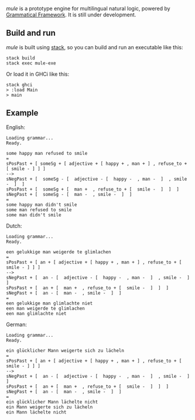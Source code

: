 
_mule_ is a prototype engine for multilingual natural logic, powered by [Grammatical Framework](http://www.grammaticalframework.org). It is still under development. 

## Build and run 

_mule_ is built using [stack](https://github.com/commercialhaskell/stack), so you can build and run an executable like this: 

```
stack build
stack exec mule-exe
```

Or load it in GHCi like this: 

```
stack ghci
> :load Main 
> main 
```

## Example 

English:

```
Loading grammar...
Ready.

some happy man refused to smile
=
sPosPast + [ someSg + [ adjective + [ happy + , man + ] , refuse_to + [ smile - ] ] ]
-->
sNegPast + [  someSg - [  adjective - [  happy -  , man -  ]  , smile -  ]  ]
sPosPast + [  someSg + [  man +  , refuse_to + [  smile -  ]  ]  ]
sNegPast + [  someSg - [  man -  , smile -  ]  ]
=
some happy man didn't smile
some man refused to smile
some man didn't smile
```

Dutch: 

```
Loading grammar...
Ready.

een gelukkige man weigerde te glimlachen
=
sPosPast + [ an + [ adjective + [ happy + , man + ] , refuse_to + [ smile - ] ] ]
-->
sNegPast + [  an - [  adjective - [  happy -  , man -  ]  , smile -  ]  ]
sPosPast + [  an + [  man +  , refuse_to + [  smile -  ]  ]  ]
sNegPast + [  an - [  man -  , smile -  ]  ]
=
een gelukkige man glimlachte niet
een man weigerde te glimlachen
een man glimlachte niet
```

German:

```
Loading grammar...
Ready.

ein glücklicher Mann weigerte sich zu lächeln
=
sPosPast + [ an + [ adjective + [ happy + , man + ] , refuse_to + [ smile - ] ] ]
-->
sNegPast + [  an - [  adjective - [  happy -  , man -  ]  , smile -  ]  ]
sPosPast + [  an + [  man +  , refuse_to + [  smile -  ]  ]  ]
sNegPast + [  an - [  man -  , smile -  ]  ]
=
ein glücklicher Mann lächelte nicht
ein Mann weigerte sich zu lächeln
ein Mann lächelte nicht
```
